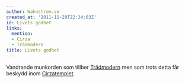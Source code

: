 ```yaml
---
author: Wahnstrom.se
created_at: '2011-11-29T22:34:03Z'
id: Livets godhet
links:
  mention:
  - Cirza
  - Trädmodern
title: Livets godhet
---
```


Vandrande munkorden som tillber [Trädmodern] men som trots detta får beskydd inom [Cirzatemplet].

  [Trädmodern]: Trädmodern
  [Cirzatemplet]: Cirza